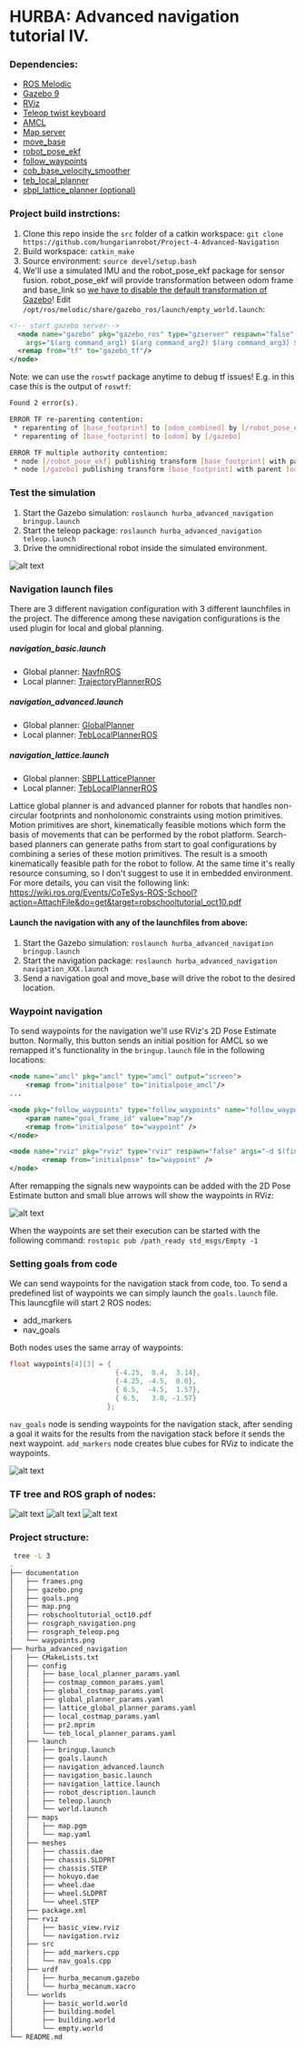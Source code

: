 # HURBA: Advanced navigation tutorial IV.

[//]: # (Image References)

[image1]: ./documentation/gazebo.png "Gazebo"
[image2]: ./documentation/map.png "Map"
[image3]: ./documentation/frames.png "Frames"
[image4]: ./documentation/goals.png "Goals"
[image5]: ./documentation/waypoints.png "Waypoints"
[image6]: ./documentation/rosgraph_teleop.png "Teleop"
[image7]: ./documentation/rosgraph_navigation.png "Navigation"

### Dependencies:
- [ROS Melodic](http://wiki.ros.org/melodic "ROS Melodic")
- [Gazebo 9](http://wiki.ros.org/gazebo_ros_pkgs "Gazebo ROS package")
- [RViz](http://wiki.ros.org/rviz "RViz")
- [Teleop twist keyboard](http://wiki.ros.org/teleop_twist_keyboard "Teleop twist keyboard")
- [AMCL](http://wiki.ros.org/amcl "AMCL")
- [Map server](http://wiki.ros.org/map_server "Map server")
- [move_base](http://wiki.ros.org/move_base "move_base")
- [robot_pose_ekf](http://wiki.ros.org/robot_pose_ekf "robot_pose_ekf")
- [follow_waypoints](http://wiki.ros.org/follow_waypoints "follow_waypoints")
- [cob_base_velocity_smoother](http://wiki.ros.org/cob_base_velocity_smoother "cob_base_velocity_smoother")
- [teb_local_planner](http://wiki.ros.org/teb_local_planner "teb_local_planner")
- [sbpl_lattice_planner (optional)](http://wiki.ros.org/sbpl_lattice_planner "sbpl_lattice_planner")

### Project build instrctions:
1. Clone this repo inside the `src` folder of a catkin workspace:
`git clone https://github.com/hungarianrobot/Project-4-Advanced-Navigation`
2. Build workspace: `catkin_make`
3. Source environment: `source devel/setup.bash`
4. We'll use a simulated IMU and the robot_pose_ekf package for sensor fusion. robot_pose_ekf will provide transformation between odom frame and base_link so
[we have to disable the default transformation of Gazebo](https://answers.ros.org/question/229722/how-to-stop-gazebo-publishing-tf/ "disable tfs")!
Edit `/opt/ros/melodic/share/gazebo_ros/launch/empty_world.launch`:
```xml
<!-- start gazebo server-->
  <node name="gazebo" pkg="gazebo_ros" type="gzserver" respawn="false" output="screen" 
    args="$(arg command_arg1) $(arg command_arg2) $(arg command_arg3) $(arg world_name)">    
  <remap from="tf" to="gazebo_tf"/> 
</node>
```

Note: we can use the `roswtf` package anytime to debug tf issues! E.g. in this case this is the output of `roswtf`:

```bash
Found 2 error(s).

ERROR TF re-parenting contention:
 * reparenting of [base_footprint] to [odom_combined] by [/robot_pose_ekf]
 * reparenting of [base_footprint] to [odom] by [/gazebo]

ERROR TF multiple authority contention:
 * node [/robot_pose_ekf] publishing transform [base_footprint] with parent [odom_combined] already published by node [/gazebo]
 * node [/gazebo] publishing transform [base_footprint] with parent [odom] already published by node [/robot_pose_ekf]
```

### Test the simulation
1. Start the Gazebo simulation: `roslaunch hurba_advanced_navigation bringup.launch`
2. Start the teleop package: `roslaunch hurba_advanced_navigation teleop.launch`
3. Drive the omnidirectional robot inside the simulated environment.

![alt text][image1]

### Navigation launch files
There are 3 different navigation configuration with 3 different launchfiles in the project.
The difference among these navigation configurations is the used plugin for local and global planning.

##### navigation_basic.launch
- Global planner: [NavfnROS](http://wiki.ros.org/navfn "NavfnROS") 
- Local planner: [TrajectoryPlannerROS](http://wiki.ros.org/base_local_planner "TrajectoryPlannerROS")

##### navigation_advanced.launch
- Global planner: [GlobalPlanner](http://wiki.ros.org/global_planner "global_planner")
- Local planner: [TebLocalPlannerROS](http://wiki.ros.org/teb_local_planner "teb_local_planner")

##### navigation_lattice.launch
- Global planner: [SBPLLatticePlanner](http://wiki.ros.org/sbpl_lattice_planner "sbpl_lattice_planner")
- Local planner: [TebLocalPlannerROS](http://wiki.ros.org/teb_local_planner "teb_local_planner")

Lattice global planner is and advanced planner for robots that handles non-circular footprints and nonholonomic constraints using motion primitives. Motion primitives are short, kinematically feasible motions which form the basis of movements that can be performed by the robot platform. Search-based planners can generate paths from start to goal configurations by combining a series of these motion primitives. The result is a smooth kinematically feasible path for the robot to follow. At the same time it's really resource consuming, so I don't suggest to use it in embedded environment. For more details, you can visit the following link:
https://wiki.ros.org/Events/CoTeSys-ROS-School?action=AttachFile&do=get&target=robschooltutorial_oct10.pdf

#### Launch the navigation with any of the launchfiles from above:

1. Start the Gazebo simulation: `roslaunch hurba_advanced_navigation bringup.launch`
2. Start the navigation package: `roslaunch hurba_advanced_navigation navigation_XXX.launch`
3. Send a navigation goal and move_base will drive the robot to the desired location.

### Waypoint navigation

To send waypoints for the navigation we'll use RViz's 2D Pose Estimate button. Normally, this button sends an initial position for AMCL so we remapped it's functionality in the `bringup.launch` file in the following locations:

```xml
<node name="amcl" pkg="amcl" type="amcl" output="screen">
    <remap from="initialpose" to="initialpose_amcl"/>
...
```

```xml
<node pkg="follow_waypoints" type="follow_waypoints" name="follow_waypoints" output="screen">
    <param name="goal_frame_id" value="map"/>
    <remap from="initialpose" to="waypoint" />
</node>
```

```xml
<node name="rviz" pkg="rviz" type="rviz" respawn="false" args="-d $(find hurba_advanced_navigation)/rviz/navigation.rviz">
        <remap from="initialpose" to="waypoint" />
</node>
```

After remapping the signals new waypoints can be added with the 2D Pose Estimate button and small blue arrows will show the waypoints in RViz:

![alt text][image5]

When the waypoints are set their execution can be started with the following command:
`rostopic pub /path_ready std_msgs/Empty -1`


### Setting goals from code
We can send waypoints for the navigation stack from code, too. To send a predefined list of waypoints we can simply launch the `goals.launch` file. This launcgfile will start 2 ROS nodes:
- add_markers
- nav_goals

Both nodes uses the same array of waypoints:
```cpp
float waypoints[4][3] = { 
                          {-4.25,  0.4,  3.14}, 
                          {-4.25, -4.5,  0.0},
                          { 6.5,  -4.5,  1.57},
                          { 6.5,   3.0, -1.57}  
                        };
```
`nav_goals` node is sending waypoints for the navigation stack, after sending a goal it waits for the results from the navigation stack before it sends the next waypoint.
`add_markers` node creates blue cubes for RViz to indicate the waypoints.

![alt text][image4]


### TF tree and ROS graph of nodes:


![alt text][image3]
![alt text][image6]
![alt text][image7]

### Project structure:
```bash
 tree -L 3
.
├── documentation
│   ├── frames.png
│   ├── gazebo.png
│   ├── goals.png
│   ├── map.png
│   ├── robschooltutorial_oct10.pdf
│   ├── rosgraph_navigation.png
│   ├── rosgraph_teleop.png
│   └── waypoints.png
├── hurba_advanced_navigation
│   ├── CMakeLists.txt
│   ├── config
│   │   ├── base_local_planner_params.yaml
│   │   ├── costmap_common_params.yaml
│   │   ├── global_costmap_params.yaml
│   │   ├── global_planner_params.yaml
│   │   ├── lattice_global_planner_params.yaml
│   │   ├── local_costmap_params.yaml
│   │   ├── pr2.mprim
│   │   └── teb_local_planner_params.yaml
│   ├── launch
│   │   ├── bringup.launch
│   │   ├── goals.launch
│   │   ├── navigation_advanced.launch
│   │   ├── navigation_basic.launch
│   │   ├── navigation_lattice.launch
│   │   ├── robot_description.launch
│   │   ├── teleop.launch
│   │   └── world.launch
│   ├── maps
│   │   ├── map.pgm
│   │   └── map.yaml
│   ├── meshes
│   │   ├── chassis.dae
│   │   ├── chassis.SLDPRT
│   │   ├── chassis.STEP
│   │   ├── hokuyo.dae
│   │   ├── wheel.dae
│   │   ├── wheel.SLDPRT
│   │   └── wheel.STEP
│   ├── package.xml
│   ├── rviz
│   │   ├── basic_view.rviz
│   │   └── navigation.rviz
│   ├── src
│   │   ├── add_markers.cpp
│   │   └── nav_goals.cpp
│   ├── urdf
│   │   ├── hurba_mecanum.gazebo
│   │   └── hurba_mecanum.xacro
│   └── worlds
│       ├── basic_world.world
│       ├── building.model
│       ├── building.world
│       └── empty.world
└── README.md
```

